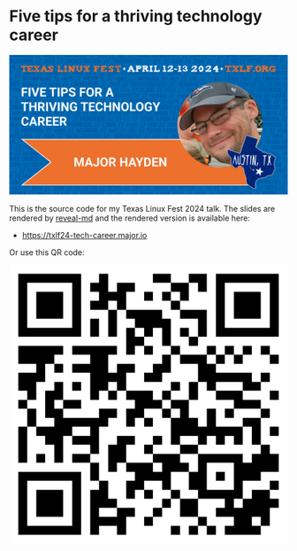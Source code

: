 # Five tips for a thriving technology career

![txlf](txlf-graphic.png)

This is the source code for my Texas Linux Fest 2024 talk.
The slides are rendered by [reveal-md](https://github.com/webpro/reveal-md) and the rendered version is available here:

* https://txlf24-tech-career.major.io

Or use this QR code:

![assets/slides_qr_code.png](assets/slides_qr_code.png)
